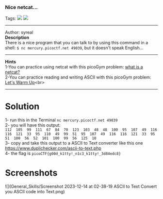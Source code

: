 ### Nice netcat...
Tags: ![](https://img.shields.io/badge/picoCTF_2021-blue) ![](https://img.shields.io/badge/General_Skills-red)

------------
Author: syreal<br>
**Description**<br>
There is a nice program that you can talk to by using this command in a shell: `$ nc mercury.picoctf.net 49039`, but it doesn't speak English...

------------

**Hints**<br>
1-You can practice using netcat with this picoGym problem: [what is a netcat?](http://https://play.picoctf.org/practice/challenge/34 "what is a netcat?")<br>
2-You can practice reading and writing ASCII with this picoGym problem: [Let's Warm Up](https://play.picoctf.org/practice/challenge/22")<br>

------------
# Solution
1-  run this in the Terminal `nc mercury.picoctf.net 49039`<br>
2- you will have this output:<br>
`112 
105 
99 
111 
67 
84 
70 
123 
103 
48 
48 
100 
95 
107 
49 
116 
116 
121 
33 
95 
110 
49 
99 
51 
95 
107 
49 
116 
116 
121 
33 
95 
51 
100 
56 
52 
101 
100 
99 
56 
125 
10`<br>
3- copy and take this output to a ASCII to Text converter like this one https://www.duplichecker.com/ascii-to-text.php<br>
4- the flag is `picoCTF{g00d_k1tty!_n1c3_k1tty!_3d84edc8}`<br>
# Screenshots
![](General_Skills/Screenshot 2023-12-14 at 02-38-19 ASCII to Text Convert you ASCII code into Text.png)
